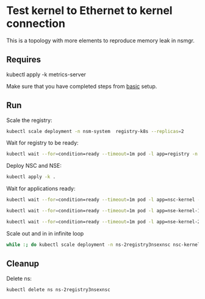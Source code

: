 # Test kernel to Ethernet to kernel connection

This is a topology with more elements to reproduce memory leak in nsmgr.

## Requires

kubectl apply -k metrics-server

Make sure that you have completed steps from [basic](../../basic)  setup.

## Run

Scale the registry:

```bash
kubectl scale deployment -n nsm-system  registry-k8s --replicas=2
```

Wait for registry to be ready:

```bash
kubectl wait --for=condition=ready --timeout=1m pod -l app=registry -n nsm-system
```

Deploy NSC and NSE:

```bash
kubectl apply -k .
```

Wait for applications ready:

```bash
kubectl wait --for=condition=ready --timeout=1m pod -l app=nsc-kernel -n ns-2registry3nsexnsc
```

```bash
kubectl wait --for=condition=ready --timeout=1m pod -l app=nse-kernel-1 -n ns-2registry3nsexnsc
```

```bash
kubectl wait --for=condition=ready --timeout=1m pod -l app=nse-kernel-2 -n ns-2registry3nsexnsc
```

Scale out and in in infinite loop

```bash
while :; do kubectl scale deployment -n ns-2registry3nsexnsc nsc-kernel --replicas=6; sleep 10; kubectl scale deployment -n ns-2registry3nsexnsc nsc-kernel --replicas=2; sleep 10; date; for nsmgr in `kubectl get pods -n nsm-system | grep nsmgr | cut -f1 -d' '`; do kubectl top -n nsm-system pod $nsmgr; done; done
```

## Cleanup

Delete ns:

```bash
kubectl delete ns ns-2registry3nsexnsc
```
